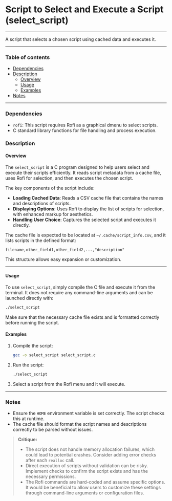 # Script to Select and Execute a Script (select_script)

---

A script that selects a chosen script using cached data and executes it.

---

### Table of contents

- [Dependencies](#dependencies)
- [Description](#description)
    - [Overview](#overview)
    - [Usage](#usage)
    - [Examples](#examples)
- [Notes](#notes)

---

<a name="dependencies" />

### Dependencies

- `rofi`: This script requires Rofi as a graphical dmenu to select scripts.
- C standard library functions for file handling and process execution.

<a name="description" />

### Description

<a name="overview" />

#### Overview

The `select_script` is a C program designed to help users select and execute their scripts efficiently. It reads script metadata from a cache file, uses Rofi for selection, and then executes the chosen script.

The key components of the script include:
- **Loading Cached Data**: Reads a CSV cache file that contains the names and descriptions of scripts.
- **Displaying Options**: Uses Rofi to display the list of scripts for selection, with enhanced markup for aesthetics.
- **Handling User Choice**: Captures the selected script and executes it directly.

The cache file is expected to be located at `~/.cache/script_info.csv`, and it lists scripts in the defined format:

```
filename,other_field1,other_field2,...,"description"
```

This structure allows easy expansion or customization.

---

<a name="usage" />

#### Usage

To use `select_script`, simply compile the C file and execute it from the terminal. It does not require any command-line arguments and can be launched directly with:

```sh
./select_script
```

Make sure that the necessary cache file exists and is formatted correctly before running the script.

<a name="examples" />

#### Examples

1. Compile the script:

    ```sh
    gcc -o select_script select_script.c
    ```

2. Run the script:

    ```sh
    ./select_script
    ```

3. Select a script from the Rofi menu and it will execute.

---

<a name="notes" />

### Notes

- Ensure the `HOME` environment variable is set correctly. The script checks this at runtime.
- The cache file should format the script names and descriptions correctly to be parsed without issues.

> **Critique:**
> - The script does not handle memory allocation failures, which could lead to potential crashes. Consider adding error checks after each `realloc` call.
> - Direct execution of scripts without validation can be risky. Implement checks to confirm the script exists and has the necessary permissions.
> - The Rofi commands are hard-coded and assume specific options. It would be beneficial to allow users to customize these settings through command-line arguments or configuration files.